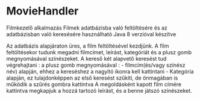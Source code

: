 # MovieHandler
Filmkezelő alkalmazás
Filmek adatbázisba való feltöltésére és az adatbázisban való keresésére használható
Java 8 verzióval készítve

Az adatbázis alapjáraton üres, a film feltöltésével kezdjünk.
A film feltöltésekor tudunk megadni filmcímet, leírást, kategóriát és a plusz gomb megnyomásával színészeket.
A kereső két alapvető keresést tud végrehajtani : a plusz gomb megnyomásával : - filmcím(és/vagy színész név) alapján, ehhez a kereséshez a nagyító ikonra kell kattintani 
                                                                               - Kategória alapján, ez tulajdonképpen az első keresést szűkíti, 
                                                                               de önmagában is működik a szűrés gombra kattintva
A megoldásként kapott film címére kattintva megkapjuk a hozzá tartozó leírást, és a benne játszó színészeket.

                                                                               
